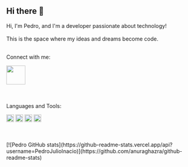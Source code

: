 ## Hi there 👋

Hi, I'm Pedro, and I'm a developer passionate about technology!
<br>
<br>
This is the space where my ideas and dreams become code.
<br>
<br>

Connect with me:
<p>
  <a href= "https://www.linkedin.com/in/pedro-julio-duarte/">
  <img width="50px" src = "https://img.icons8.com/?size=100&id=98960&format=png&color=000000"> 
  </a>
</p>
<br>
<br>
Languages ​​and Tools:
<p>
<img width="20" height="20" alt="image" src="https://github.com/user-attachments/assets/853ed65c-ba80-4acd-952b-4f6057b87306"/> <img width="20" height="20" alt="image" src="https://github.com/user-attachments/assets/9ab83e81-7cf6-42b8-9846-16b75c0b11fa" /> <img width="20" height="20" alt="image" src="https://github.com/user-attachments/assets/b7de9343-4aed-4436-a75c-f750a50b0ca2" /> <img width="20" height="20" alt="image" src="https://github.com/user-attachments/assets/d0e69090-4d7f-45f2-96cf-b839dbe1c027" />




</p>
<br>
<br>
[![Pedro GitHub stats](https://github-readme-stats.vercel.app/api?username=PedroJulioInacio)](https://github.com/anuraghazra/github-readme-stats)
